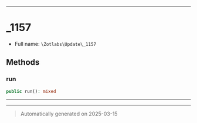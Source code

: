 ***

# _1157





* Full name: `\Zotlabs\Update\_1157`




## Methods


### run



```php
public run(): mixed
```












***


***
> Automatically generated on 2025-03-15
